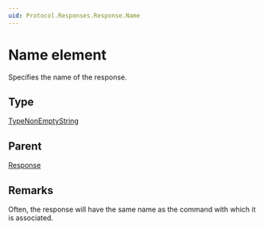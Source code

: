 ```yaml
---
uid: Protocol.Responses.Response.Name
---
```


# Name element

Specifies the name of the response.

## Type

[TypeNonEmptyString](xref:Protocol-TypeNonEmptyString)

## Parent

[Response](xref:Protocol.Responses.Response)

## Remarks

Often, the response will have the same name as the command with which it is associated.


